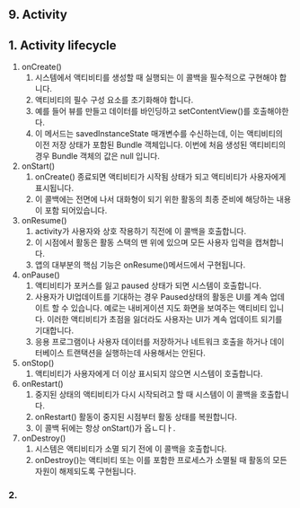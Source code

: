 ## 9. Activity
## 1. Activity lifecycle
1. onCreate()
    1. 시스템에서 액티비티를 생성할 때 실행되는 이 콜백을 필수적으로 구현해야 합니다.
    2. 액티비티의 필수 구성 요소를 초기화해야 합니다.
    3. 예를 들어 뷰를 만들고 데이터를 바인딩하고 setContentView()를 호출해야한다. 
    4. 이 메서드는 savedInstanceState 매개변수를 수신하는데, 이는 액티비티의 이전 저장 상태가 포함된 Bundle 객체입니다. 이번에 처음 생성된 액티비티의 경우 Bundle 객체의 값은 null 입니다.
2. onStart()
    1. onCreate() 종료되면 액티비티가 시작됨 상태가 되고 액티비티가 사용자에게 표시됩니다.
    2. 이 콜백에는 전면에 나서 대화형이 되기 위한 활동의 최종 준비에 해당하는 내용이 포함 되어있습니다.
3. onResume()
    1. activity가 사용자와 상호 작용하기 직전에 이 콜백을 호출합니다.
    2. 이 시점에서 활동은 활동 스택의 맨 위에 있으며 모든 사용자 입력을 캡쳐합니다.
    3. 앱의 대부분의 핵심 기능은 onResume()메서드에서 구현됩니다.
4. onPause()
    1. 액티비티가 포커스를 잃고 paused 상태가 되면 시스템이 호출합니다. 
    2. 사용자가 UI업데이트를 기대하는 경우 Paused상태의 활동은 UI를 계속 업데이트 할 수 있습니다. 예로는 내비게이션 지도 화면을 보여주는 액티비티 입니다. 이러한 액티비티가 초점을 잃더라도 사용자는 UI가 계속 업데이트 되기를 기대합니다.
    3. 응용 프로그램이나 사용자 데이터를 저장하거나 네트워크 호출을 하거나 데이터베이스 트랜택션을 실행하는데 사용해서는 안된다.
5. onStop()
    1. 액티비티가 사용자에게 더 이상 표시되지 않으면 시스템이 호출합니다.
6. onRestart()
    1. 중지된 상태의 액티비티가 다시 시작되려고 할 때 시스템이 이 콜백을 호출합니다.
    2. onRestart() 활동이 중지된 시점부터 활동 상태를 복원합니다.
    3. 이 콜백 뒤에는 항상 onStart()가 옵ㄴ디ㅏ.
7. onDestroy()
    1. 시스템은 액티비티가 소멸 되기 전에 이 콜백을 호출합니다.
    2. onDestroy()는 액티비티 또는 이를 포함한 프로세스가 소멸될 때 활동의 모든 자원이 해제되도록 구현됩니다.

### 2. 